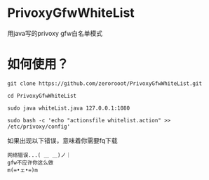 # PrivoxyGfwWhiteList
用java写的privoxy gfw白名单模式

# 如何使用？

```
git clone https://github.com/zerorooot/PrivoxyGfwWhiteList.git

cd PrivoxyGfwWhiteList

sudo java whiteList.java 127.0.0.1:1080

sudo bash -c 'echo "actionsfile whitelist.action" >> /etc/privoxy/config'
```

如果出现以下错误，意味着你需要fq下载

```
网络错误...( ＿ ＿)ノ｜
gfw不应许你这么做
m(=•ェ•=)m
```

